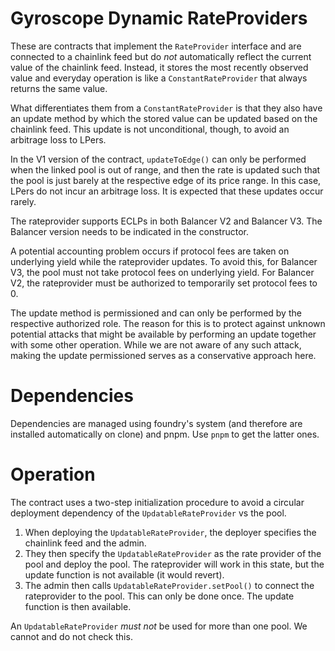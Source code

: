 
# Gyroscope Dynamic RateProviders

These are contracts that implement the `RateProvider` interface and are connected to a chainlink feed but do _not_ automatically reflect the current value of the chainlink feed. Instead, it stores the most recently observed value and everyday operation is like a `ConstantRateProvider` that always returns the same value.

What differentiates them from a `ConstantRateProvider` is that they also have an update method by which the stored value can be updated based on the chainlink feed. This update is not unconditional, though, to avoid an arbitrage loss to LPers.

In the V1 version of the contract, `updateToEdge()` can only be performed when the linked pool is out of range, and then the rate is updated such that the pool is just barely at the respective edge of its price range. In this case, LPers do not incur an arbitrage loss. It is expected that these updates occur rarely.

The rateprovider supports ECLPs in both Balancer V2 and Balancer V3. The Balancer version needs to be indicated in the constructor.

A potential accounting problem occurs if protocol fees are taken on underlying yield while the rateprovider updates. To avoid this, for Balancer V3, the pool must not take protocol fees on underlying yield. For Balancer V2, the rateprovider must be authorized to temporarily set protocol fees to 0.

The update method is permissioned and can only be performed by the respective authorized role. The reason for this is to protect against unknown potential attacks that might be available by performing an update together with some other operation. While we are not aware of any such attack, making the update permissioned serves as a conservative approach here.

# Dependencies

Dependencies are managed using foundry's system (and therefore are installed automatically on clone) and pnpm. Use `pnpm` to get the latter ones.

# Operation

The contract uses a two-step initialization procedure to avoid a circular deployment dependency of the `UpdatableRateProvider` vs the pool.

1. When deploying the `UpdatableRateProvider`, the deployer specifies the chainlink feed and the admin.
2. They then specify the `UpdatableRateProvider` as the rate provider of the pool and deploy the pool. The rateprovider will work in this state, but the update function is not available (it would revert).
3. The admin then calls `UpdatableRateProvider.setPool()` to connect the rateprovider to the pool. This can only be done once. The update function is then available.

An `UpdatableRateProvider` *must not* be used for more than one pool. We cannot and do not check this.


